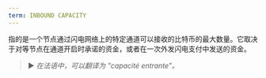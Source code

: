 ```yaml
---
term: INBOUND CAPACITY
---
```


指的是一个节点通过闪电网络上的特定通道可以接收的比特币的最大数量。它取决于对等节点在通道开启时承诺的资金，或者在一次外发闪电支付中发送的资金。

> ► *在法语中，可以翻译为 "capacité entrante"。*